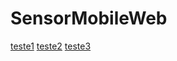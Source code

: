 # SensorMobileWeb


<a href="https://wesbdss.github.io/SensorMobileWeb/teste1/index.html">teste1</a>
<a href="https://wesbdss.github.io/SensorMobileWeb/teste2/teste.html">teste2</a>
<a href="https://wesbdss.github.io/SensorMobileWeb/teste3/index.html">teste3</a>